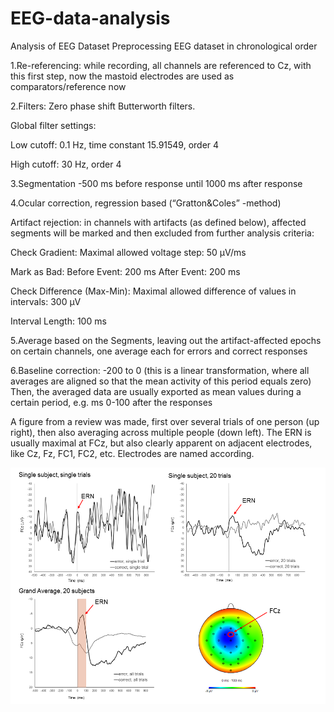# EEG-data-analysis
Analysis of EEG Dataset
Preprocessing EEG dataset
in chronological order

1.Re-referencing: while recording, all channels are referenced to Cz, with this first step, now the mastoid electrodes are used as comparators/reference now

2.Filters: Zero phase shift Butterworth filters. 

Global filter settings:

Low cutoff: 0.1 Hz, time constant 15.91549, order 4

High cutoff: 30 Hz, order 4 

3.Segmentation -500 ms before response until 1000 ms after response

4.Ocular correction, regression based (“Gratton&Coles” -method)

Artifact rejection: in channels with artifacts (as defined below), affected segments will be marked and then excluded from further analysis
criteria: 

Check Gradient:  Maximal allowed voltage step: 50 µV/ms

Mark as Bad: 	 Before Event: 200 ms	 After Event: 200 ms

Check Difference (Max-Min):  Maximal allowed difference of values in intervals: 300 µV

Interval Length: 100 ms

5.Average based on the Segments, leaving out the artifact-affected epochs on certain channels, one average each for errors and correct responses

6.Baseline correction: -200 to 0 (this is a linear transformation, where all averages are aligned so that the mean activity of this period equals zero)
Then, the averaged data are usually exported as mean values during a certain period, e.g. ms 0-100 after the responses 


 A figure from a review was made, first over several trials of one person (up right), then also averaging across multiple people (down left). The ERN is usually maximal at FCz, but also clearly apparent on adjacent electrodes, like Cz, Fz, FC1, FC2, etc. Electrodes are named according.
 
 ![](images/mean_eeg.png)
